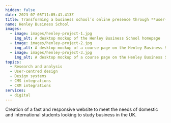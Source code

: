 ```yaml
---
hidden: false
date: 2023-07-05T11:05:41.413Z
title: Transforming a business school’s online presence through **user-centred design**
name: Henley Business School
images:
  - image: images/henley-project-1.jpg
    img_alt: A desktop mockup of the Henley Business School homepage
  - image: images/henley-project-2.jpg
    img_alt: A desktop mockup of a course page on the Henley Business School website
  - image: images/henley-project-3.jpg
    img_alt: A desktop mockup of a course page on the Henley Business School website
topics:
  - Research and analysis
  - User-centred design
  - Design systems
  - CMS integrations
  - CRM integrations
services:
  - digital
---
```


Creation of a fast and responsive website to meet the needs of domestic and international students looking to study business in the UK.
